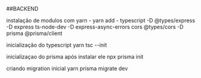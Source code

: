 ##BACKEND

instalação de modulos com yarn - yarn add -
    typescript -D
    @types/express -D
    express
    ts-node-dev -D
    express-async-errors
    cors
    @types/cors -D
    prisma
    @prisma/client
    

inicialização do typescript
    yarn tsc --init

inicializaçao do prisma
    após instalar ele 
    npx prisma init

criando migration inicial
    yarn prisma migrate dev

